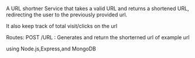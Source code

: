 A URL shortner Service that takes a valid URL and returns a shortened URL, redirecting the user to the previously provided url.

It also keep track of total visit/clicks on the url

Routes:
POST /URL : Generates and return the shorterned url of example url


using Node.js,Express,and MongoDB
